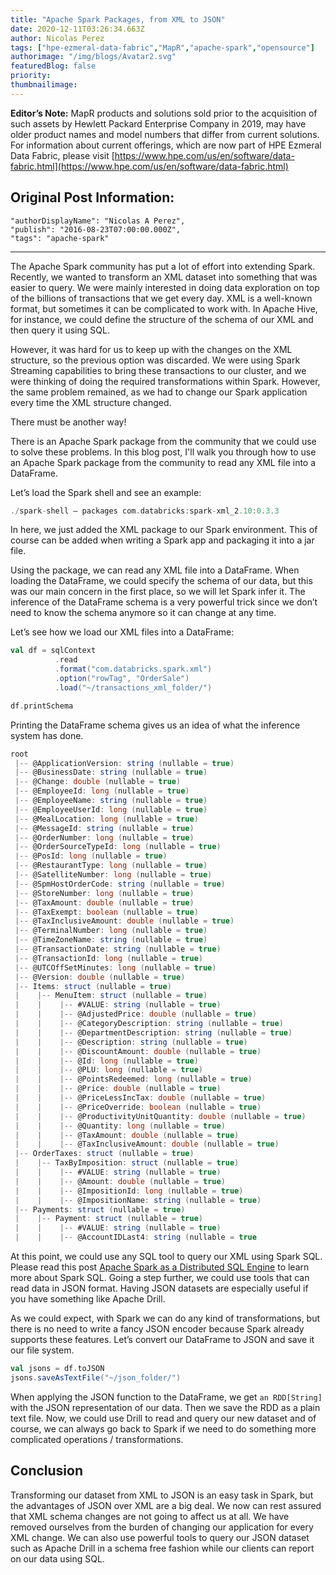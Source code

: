 ```yaml
---
title: "Apache Spark Packages, from XML to JSON"
date: 2020-12-11T03:26:34.663Z
author: Nicolas Perez 
tags: ["hpe-ezmeral-data-fabric","MapR","apache-spark","opensource"]
authorimage: "/img/blogs/Avatar2.svg"
featuredBlog: false
priority:
thumbnailimage:
---
```

**Editor’s Note:** MapR products and solutions sold prior to the acquisition of such assets by Hewlett Packard Enterprise Company in 2019, may have older product names and model numbers that differ from current solutions. For information about current offerings, which are now part of HPE Ezmeral Data Fabric, please visit [https://www.hpe.com/us/en/software/data-fabric.html](https://www.hpe.com/us/en/software/data-fabric.html)

## Original Post Information:

```
"authorDisplayName": "Nicolas A Perez",
"publish": "2016-08-23T07:00:00.000Z",
"tags": "apache-spark"
```
---

The Apache Spark community has put a lot of effort into extending Spark. Recently, we wanted to transform an XML dataset into something that was easier to query. We were mainly interested in doing data exploration on top of the billions of transactions that we get every day. XML is a well-known format, but sometimes it can be complicated to work with. In Apache Hive, for instance, we could define the structure of the schema of our XML and then query it using SQL.

However, it was hard for us to keep up with the changes on the XML structure, so the previous option was discarded. We were using Spark Streaming capabilities to bring these transactions to our cluster, and we were thinking of doing the required transformations within Spark. However, the same problem remained, as we had to change our Spark application every time the XML structure changed.

There must be another way!

There is an Apache Spark package from the community that we could use to solve these problems. In this blog post, I'll walk you through how to use an Apache Spark package from the community to read any XML file into a DataFrame.

Let’s load the Spark shell and see an example:

```Scala
./spark-shell — packages com.databricks:spark-xml_2.10:0.3.3
```

In here, we just added the XML package to our Spark environment. This of course can be added when writing a Spark app and packaging it into a jar file.

Using the package, we can read any XML file into a DataFrame. When loading the DataFrame, we could specify the schema of our data, but this was our main concern in the first place, so we will let Spark infer it. The inference of the DataFrame schema is a very powerful trick since we don’t need to know the schema anymore so it can change at any time.

Let’s see how we load our XML files into a DataFrame:

```Scala
val df = sqlContext
          .read
          .format("com.databricks.spark.xml")
          .option("rowTag", "OrderSale")
          .load("~/transactions_xml_folder/")

df.printSchema

```

Printing the DataFrame schema gives us an idea of what the inference system has done.

```Scala
root
 |-- @ApplicationVersion: string (nullable = true)
 |-- @BusinessDate: string (nullable = true)
 |-- @Change: double (nullable = true)
 |-- @EmployeeId: long (nullable = true)
 |-- @EmployeeName: string (nullable = true)
 |-- @EmployeeUserId: long (nullable = true)
 |-- @MealLocation: long (nullable = true)
 |-- @MessageId: string (nullable = true)
 |-- @OrderNumber: long (nullable = true)
 |-- @OrderSourceTypeId: long (nullable = true)
 |-- @PosId: long (nullable = true)
 |-- @RestaurantType: long (nullable = true)
 |-- @SatelliteNumber: long (nullable = true)
 |-- @SpmHostOrderCode: string (nullable = true)
 |-- @StoreNumber: long (nullable = true)
 |-- @TaxAmount: double (nullable = true)
 |-- @TaxExempt: boolean (nullable = true)
 |-- @TaxInclusiveAmount: double (nullable = true)
 |-- @TerminalNumber: long (nullable = true)
 |-- @TimeZoneName: string (nullable = true)
 |-- @TransactionDate: string (nullable = true)
 |-- @TransactionId: long (nullable = true)
 |-- @UTCOffSetMinutes: long (nullable = true)
 |-- @Version: double (nullable = true)
 |-- Items: struct (nullable = true)
 |    |-- MenuItem: struct (nullable = true)
 |    |    |-- #VALUE: string (nullable = true)
 |    |    |-- @AdjustedPrice: double (nullable = true)
 |    |    |-- @CategoryDescription: string (nullable = true)
 |    |    |-- @DepartmentDescription: string (nullable = true)
 |    |    |-- @Description: string (nullable = true)
 |    |    |-- @DiscountAmount: double (nullable = true)
 |    |    |-- @Id: long (nullable = true)
 |    |    |-- @PLU: long (nullable = true)
 |    |    |-- @PointsRedeemed: long (nullable = true)
 |    |    |-- @Price: double (nullable = true)
 |    |    |-- @PriceLessIncTax: double (nullable = true)
 |    |    |-- @PriceOverride: boolean (nullable = true)
 |    |    |-- @ProductivityUnitQuantity: double (nullable = true)
 |    |    |-- @Quantity: long (nullable = true)
 |    |    |-- @TaxAmount: double (nullable = true)
 |    |    |-- @TaxInclusiveAmount: double (nullable = true)
 |-- OrderTaxes: struct (nullable = true)
 |    |-- TaxByImposition: struct (nullable = true)
 |    |    |-- #VALUE: string (nullable = true)
 |    |    |-- @Amount: double (nullable = true)
 |    |    |-- @ImpositionId: long (nullable = true)
 |    |    |-- @ImpositionName: string (nullable = true)
 |-- Payments: struct (nullable = true)
 |    |-- Payment: struct (nullable = true)
 |    |    |-- #VALUE: string (nullable = true)
 |    |    |-- @AccountIDLast4: string (nullable = true 
```

At this point, we could use any SQL tool to query our XML using Spark SQL. Please read this post [Apache Spark as a Distributed SQL Engine](https://medium.com/@anicolaspp/apache-spark-as-a-distributed-sql-engine-4373e254e0f9#.w77z4ml3r) to learn more about Spark SQL. Going a step further, we could use tools that can read data in JSON format. Having JSON datasets are especially useful if you have something like Apache Drill.

As we could expect, with Spark we can do any kind of transformations, but there is no need to write a fancy JSON encoder because Spark already supports these features. Let’s convert our DataFrame to JSON and save it our file system.

```Scala
val jsons = df.toJSON
jsons.saveAsTextFile("~/json_folder/")

```

When applying the JSON function to the DataFrame, we get `an RDD[String]` with the JSON representation of our data. Then we save the RDD as a plain text file. Now, we could use Drill to read and query our new dataset and of course, we can always go back to Spark if we need to do something more complicated operations / transformations.

## Conclusion

Transforming our dataset from XML to JSON is an easy task in Spark, but the advantages of JSON over XML are a big deal. We now can rest assured that XML schema changes are not going to affect us at all. We have removed ourselves from the burden of changing our application for every XML change. We can also use powerful tools to query our JSON dataset such as Apache Drill in a schema free fashion while our clients can report on our data using SQL.
